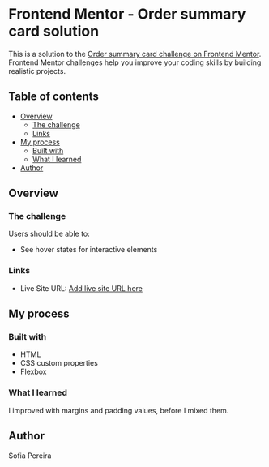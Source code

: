 # Frontend Mentor - Order summary card solution

This is a solution to the [Order summary card challenge on Frontend Mentor](https://www.frontendmentor.io/challenges/order-summary-component-QlPmajDUj). Frontend Mentor challenges help you improve your coding skills by building realistic projects. 

## Table of contents

- [Overview](#overview)
  - [The challenge](#the-challenge)
  - [Links](#links)
- [My process](#my-process)
  - [Built with](#built-with)
  - [What I learned](#what-i-learned)
- [Author](#author)

## Overview

### The challenge

Users should be able to:

- See hover states for interactive elements


### Links

- Live Site URL: [Add live site URL here](https://order-five-lilac.vercel.app/)

## My process

### Built with

- HTML
- CSS custom properties
- Flexbox


### What I learned

I improved with margins and padding values, before I mixed them.

## Author

Sofia Pereira